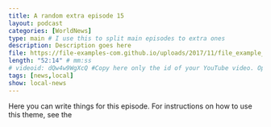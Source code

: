 ```yaml
---
title: A random extra episode 15
layout: podcast
categories: [WorldNews]
type: main # I use this to split main episodes to extra ones
description: Description goes here
file: https://file-examples-com.github.io/uploads/2017/11/file_example_MP3_700KB.mp3 #Link to your .mp3 file
length: "52:14" # mm:ss
# videoid: dQw4w9WgXcQ #Copy here only the id of your YouTube video. Optional
tags: [news,local]
show: local-news
---
```


Here you can write things for this episode.
For instructions on how to use this theme, see the 
